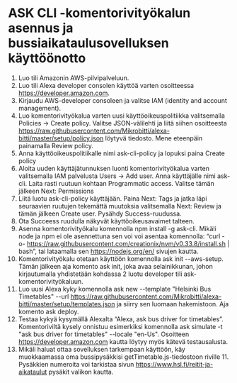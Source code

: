 # ASK CLI -komentorivityökalun asennus ja bussiaikataulusovelluksen käyttöönotto

1. Luo tili Amazonin AWS-pilvipalveluun. 
2. Luo tili Alexa developer consolen käyttöä varten osoitteessa https://developer.amazon.com.
3. Kirjaudu AWS-developer consoleen ja valitse IAM (identity and account management).
4. Luo komentorivityökalua varten uusi käyttöoikeuspolitiikka valitsemalla Policies -> Create policy. Valitse JSON-välilehti ja liitä siihen osoitteesta https://raw.githubusercontent.com/Mikrobitti/alexa-bitti/master/setup/policy.json löytyvä tiedosto. Mene eteenpäin painamalla Review policy.
5. Anna käyttöoikeuspolitiikalle nimi ask-cli-policy ja lopuksi paina Create policy
6. Aloita uuden käyttäjätunnuksen luonti komentorivityökalua varten valitsemalla IAM palvelusta Users -> Add user. Anna käyttäjälle nimi ask-cli. Laita rasti ruutuun kohtaan Programmatic access. Valitse tämän jälkeen Next: Permissions
7. Liitä luotu ask-cli-policy käyttäjään.  Paina Next: Tags ja jatka läpi seuraavien ruutujen tekemättä muutoksia valitsemalla Next: Review ja tämän jälkeen Create user. Pysähdy Success-ruudussa.
8. Ota Succeess ruudulla näkyvät käyttöoikeusavaimet talteen.
9. Asenna komentorivityökalu komennolla npm install -g ask-cli. Mikäli node ja npm ei ole asennettuna sen voi voi asentaa komennolla: “curl -o- https://raw.githubusercontent.com/creationix/nvm/v0.33.8/install.sh | bash”, tai lataamalla sen https://nodejs.org/en/ sivujen kautta.
10. Komentorivityökalu otetaan käyttöön komennolla ask init --aws-setup. Tämän jälkeen aja komento ask init, joka avaa selainikkunan, johon kirjautumalla yhdistetään kohdassa 2 luotu developer tili ask-komentorivityökaluun.
11. Luo uusi Alexa kyky komennolla ask new --template "Helsinki Bus Timetables" --url https://raw.githubusercontent.com/Mikrobitti/alexa-bitti/master/setup/templates.json ja siirry sen luomaan hakemistoon. Aja komento ask deploy.
12. Testaa kykyä kysymällä Alexalta “Alexa, ask bus driver for timetables”. Komentoriviltä kysely onnistuu esimerkiksi komennolla ask simulate -t "ask bus driver for timetables" --locale "en-Us". Osoitteen https://developer.amazon.com kautta löytyy myös kätevä testausalusta.
13. Mikäli haluat ottaa sovelluksen tarkempaan käyttöön, käy muokkaamassa oma bussipysäkkisi getTimetable.js-tiedostoon riville 11. Pysäkkien numeroita voi tarkistaa sivun https://www.hsl.fi/reitit-ja-aikataulut pysäkit valikon kautta.
